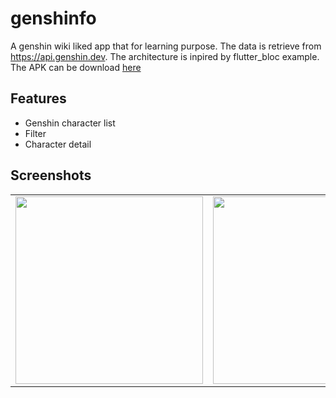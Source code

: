 
# genshinfo

A genshin wiki liked app that for learning purpose. The data is retrieve from https://api.genshin.dev. The architecture is inpired by flutter_bloc example. The APK can be download <a href="https://drive.google.com/file/d/1CvKX3aeVxUIHsJw7ddPBSi8b3jmElUnv/view?usp=sharing">here</a> 

## Features

- Genshin character list
- Filter
- Character detail

## Screenshots
<div style="text-align: center">
    <table>
        <tr>
            <td style="text-align: center">
              <img src="https://user-images.githubusercontent.com/56621201/167264235-e892c529-0e5f-4daf-a2df-c1328decc881.png" width="300"/>
            </td>            
            <td style="text-align: center">
              <img src="https://user-images.githubusercontent.com/56621201/167264238-afb68bcc-b61a-4663-8a69-19b9feeb3f14.png" width="300"/>
            </td>            
            <td style="text-align: center">
              <img src="https://user-images.githubusercontent.com/56621201/167264233-b7f98d2e-7495-4b4e-9620-31b2303d96eb.png" width="300"/>
            </td>            
      </tr>
  </table>
</div>
